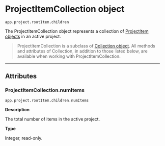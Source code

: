 # ProjectItemCollection object

`app.project.rootItem.children`

The ProjectItemCollection object represents a collection of [ProjectItem objects](../item/projectitem.md) in an active project.

> ProjectItemCollection is a subclass of [Collection object](collection.md). All methods and attributes of Collection, in addition to those listed below, are available when working with ProjectItemCollection.

---

## Attributes

### ProjectItemCollection.numItems

`app.project.rootItem.children.numItems`

**Description**

The total number of items in the active project.

**Type**

Integer, read-only.
